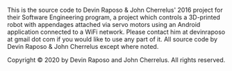 This is the source code to Devin Raposo & John Cherrelus' 2016 project for their Software Engineering program, a project which controls a 3D-printed robot with appendages attached via servo motors using an Android application connected to a WiFi network. Please contact him at devinraposo at gmail dot com if you would like to use any part of it. All source code by Devin Raposo & John Cherrelus except where noted.

Copyright © 2020 by Devin Raposo and John Cherrelus. All rights reserved.
